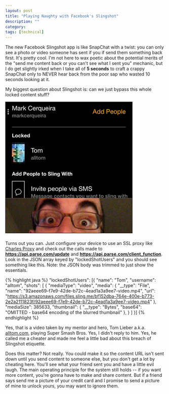 ```yaml
---
layout: post
title: "Playing Naughty with Facebook's Slingshot"
description: ""
category: 
tags: [technical]
---
```


The new Facebook Slingshot app is like SnapChat with a twist: you can only see a photo or video someone has sent if you if send them something back first. It's pretty cool. I'm not here to wax poetic about the potential merits of the "send me content back or you can't see what I sent you" mechanic, but I do get slightly irked when I take all of **5 seconds** to craft a crappy SnapChat only to NEVER hear back from the poor sap who wasted 10 seconds looking at it. 

My biggest question about Slingshot is: can we just bypass this whole locked content stuff?

<div>
	<img class="rounded-corners" style="max-width: 400px; border: 1px solid #000000;" src="/assets/images/posts/2014-06-22/locked.png"/>
	<p class="caption-text" style="line-height: 1.5em; margin-bottom: 20px;"><strong></strong></p>
</div>

Turns out you can. Just configure your device to use an SSL proxy like [Charles Proxy](http://www.charlesproxy.com/) and check out the calls made to **https://api.parse.com/update** and **https://api.parse.com/client_function**. Look in the JSON array keyed by "lockedShotUsers" and you should see something like this. Note: the JSON body was trimmed to just show the essentials.

{% highlight java %}
"lockedShotUsers": [{
    "name": "Tom",
    "username": "alltom",
    "shots": [
      {
        "mediaType": "video",
        "media": {
            "__type": "File",
            "name": "92aeee69-f7e9-42de-b72c-4ead1a3a9ee7-video.mp4",
            "url": "https://s3.amazonaws.com/files.sling.me/bf152dba-764e-400e-b773-2e2a2111823f/92aeee69-f7e9-42de-b72c-4ead1a3a9ee7-video.mp4"
        },
        "mediaSize": 385633,
        "thumbnail": {
            "__type": "Bytes",
            "base64": "OMITTED - base64 encoding of the blurred thumbnail"
        },
      }
    ]
}]
{% endhighlight %}

Yes, that is a video taken by my mentor and hero, Tom Lieber a.k.a. [alltom.com](http://www.alltom.com), playing Super Smash Bros. Yes, I didn't reply to him. Yes, he called me a cheater and made me feel a little bad about this breach of Slingshot etiquette.

Does this matter? Not really. You could make it so the content URL isn't sent down until you send content to someone else, but you don't get a lot by cheating here. You'll see what your friend sent you and have a little evil laugh. The main operating principle for the system still holds -- if you want more content, you're gonna have to make and share content. But if a friend says send me a picture of your credit card and I promise to send a picture of mine to unlock yours, you may want to ignore them.
